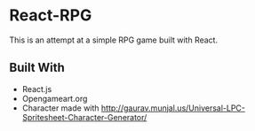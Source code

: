 # React-RPG

This is an attempt at a simple RPG game built with React.

## Built With

* React.js
* Opengameart.org
* Character made with http://gaurav.munjal.us/Universal-LPC-Spritesheet-Character-Generator/
